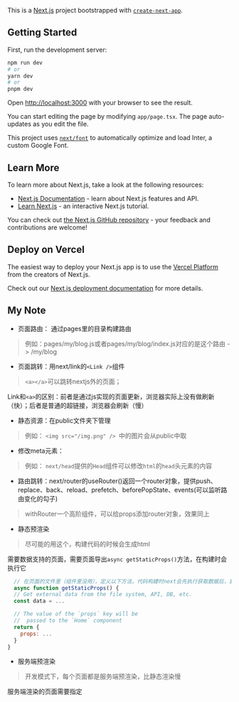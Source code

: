 This is a [Next.js](https://nextjs.org/) project bootstrapped with [`create-next-app`](https://github.com/vercel/next.js/tree/canary/packages/create-next-app).

## Getting Started

First, run the development server:

```bash
npm run dev
# or
yarn dev
# or
pnpm dev
```

Open [http://localhost:3000](http://localhost:3000) with your browser to see the result.

You can start editing the page by modifying `app/page.tsx`. The page auto-updates as you edit the file.

This project uses [`next/font`](https://nextjs.org/docs/basic-features/font-optimization) to automatically optimize and load Inter, a custom Google Font.

## Learn More

To learn more about Next.js, take a look at the following resources:

- [Next.js Documentation](https://nextjs.org/docs) - learn about Next.js features and API.
- [Learn Next.js](https://nextjs.org/learn) - an interactive Next.js tutorial.

You can check out [the Next.js GitHub repository](https://github.com/vercel/next.js/) - your feedback and contributions are welcome!

## Deploy on Vercel

The easiest way to deploy your Next.js app is to use the [Vercel Platform](https://vercel.com/new?utm_medium=default-template&filter=next.js&utm_source=create-next-app&utm_campaign=create-next-app-readme) from the creators of Next.js.

Check out our [Next.js deployment documentation](https://nextjs.org/docs/deployment) for more details.



## My Note

- 页面路由： 通过pages里的目录构建路由
> 例如：pages/my/blog.js或者pages/my/blog/index.js对应的是这个路由 -> /my/blog 

- 页面跳转：用next/link的`<Link />`组件
> `<a></a>`可以跳转nextjs外的页面；

Link和`<a>`的区别：前者是通过js实现的页面更新，浏览器实际上没有做刷新（快）；后者是普通的超链接，浏览器会刷新（慢）

- 静态资源：在public文件夹下管理
> 例如： `<img src="/img.png" /> `中的图片会从public中取

- 修改meta元素：
> 例如： `next/head`提供的`Head`组件可以修改`html`的`head`头元素的内容

- 路由跳转：next/router的useRouter()返回一个router对象，提供push、replace、back、reload、prefetch、beforePopState、events(可以监听路由变化的勾子)
> withRouter一个高阶组件，可以给props添加router对象，效果同上


- 静态预渲染
> 尽可能的用这个，构建代码的时候会生成html

需要数据支持的页面，需要页面导出`async getStaticProps()`方法，在构建时会执行它
```js
  // 在页面的文件里（组件里没用），定义以下方法，代码构建时next会先执行获取数据后，塞入props里
  async function getStaticProps() {
  // Get external data from the file system, API, DB, etc.
  const data = ...

  // The value of the `props` key will be
  //  passed to the `Home` component
  return {
    props: ...
  }
}
```


- 服务端预渲染
> 开发模式下，每个页面都是服务端预渲染，比静态渲染慢

服务端渲染的页面需要指定